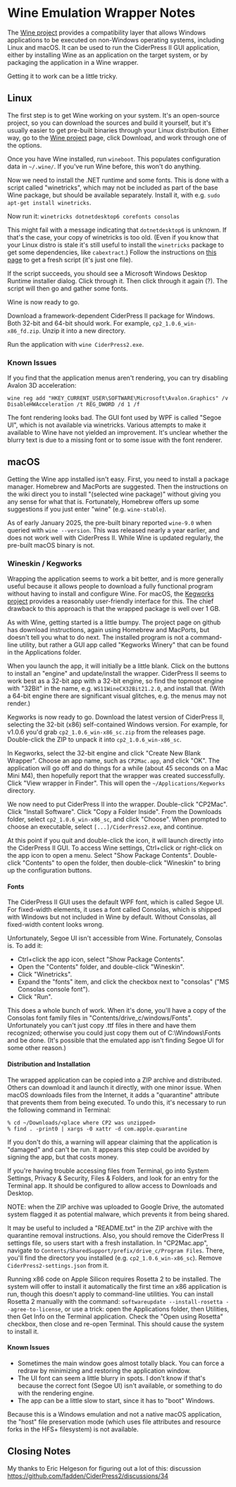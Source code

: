 # Wine Emulation Wrapper Notes #

The [Wine project](https://winehq.org/) provides a compatibility layer that
allows Windows applications to be executed on non-Windows operating systems,
including Linux and macOS.  It can be used to run the CiderPress II GUI
application, either by installing Wine as an application on the target
system, or by packaging the application in a Wine wrapper.

Getting it to work can be a little tricky.

## Linux ##

The first step is to get Wine working on your system.  It's an open-source
project, so you can download the sources and build it yourself, but it's
usually easier to get pre-built binaries through your Linux distribution.
Either way, go to the [Wine project](https://winehq.org/) page, click
Download, and work through one of the options.

Once you have Wine installed, run `wineboot`.  This populates configuration
data in `~/.wine/`.  If you've run Wine before, this won't do anything.

Now we need to install the .NET runtime and some fonts.  This is done with
a script called "winetricks", which may not be included as part of the base
Wine package, but should be available separately.  Install it, with e.g.
`sudo apt-get install winetricks`.

Now run it: `winetricks dotnetdesktop6 corefonts consolas`

This might fail with a message indicating that `dotnetdesktop6` is unknown.
If that's the case, your copy of winetricks is too old.  (Even if you know
that your Linux distro is stale it's still useful to install the `winetricks`
package to get some dependencies, like `cabextract`.)  Follow the instructions
on [this page](https://gitlab.winehq.org/wine/wine/-/wikis/Winetricks) to get
a fresh script (it's just one file).

If the script succeeds, you should see a Microsoft Windows Desktop Runtime
installer dialog.  Click through it.  Then click through it again (?).  The
script will then go and gather some fonts.

Wine is now ready to go.

Download a framework-dependent CiderPress II package for Windows.  Both 32-bit
and 64-bit should work.  For example, `cp2_1.0.6_win-x86_fd.zip`.  Unzip it
into a new directory.

Run the application with `wine CiderPress2.exe`.

### Known Issues ###

If you find that the application menus aren't rendering, you can try disabling
Avalon 3D acceleration:

`wine reg add "HKEY_CURRENT_USER\SOFTWARE\Microsoft\Avalon.Graphics" /v DisableHWAcceleration /t REG_DWORD /d 1 /f`

The font rendering looks bad.  The GUI font used by WPF is called "Segoe UI",
which is not available via winetricks.  Various attempts to make it available
to Wine have not yielded an improvement.  It's unclear whether the blurry text
is due to a missing font or to some issue with the font renderer.


## macOS ##

Getting the Wine app installed isn't easy.  First, you need to install a
package manager.  Homebrew and MacPorts are suggested.  Then the instructions
on the wiki direct you to install "(selected wine package)" without giving
you any sense for what that is.  Fortunately, Homebrew offers up some
suggestions if you just enter "wine" (e.g. `wine-stable`).

As of early January 2025, the pre-built binary reported `wine-9.0` when
queried with `wine --version`.  This was released nearly a year earlier, and
does not work well with CiderPress II.  While Wine is updated regularly, the
pre-built macOS binary is not.

### Wineskin / Kegworks ###

Wrapping the application seems to work a bit better, and is more generally
useful because it allows people to download a fully functional program
without having to install and configure Wine.  For macOS, the
[Kegworks project](https://github.com/Kegworks-App/Kegworks) provides a
reasonably user-friendly interface for this.  The chief drawback to this
approach is that the wrapped package is well over 1 GB.

As with Wine, getting started is a little bumpy.  The project page on github
has download instructions, again using Homebrew and MacPorts, but doesn't
tell you what to do next.  The installed program is not a command-line
utility, but rather a GUI app called "Kegworks Winery" that can be found in
the Applications folder.

When you launch the app, it will initially be a little blank.  Click on the
buttons to install an "engine" and update/install the wrapper.  CiderPress II
seems to work best as a 32-bit app with a 32-bit engine, so find the topmost
engine with "32Bit" in the name, e.g. `WS11WineCX32Bit21.2.0`, and install
that.  (With a 64-bit engine there are significant visual glitches, e.g. the
menus may not render.)

Kegworks is now ready to go.  Download the latest version of CiderPress II,
selecting the 32-bit (x86) self-contained Windows version.  For example,
for v1.0.6 you'd grab `cp2_1.0.6_win-x86_sc.zip` from the releases page.
Double-click the ZIP to unpack it into `cp2_1.0.6_win-x86_sc`.

In Kegworks, select the 32-bit engine and click "Create New Blank Wrapper".
Choose an app name, such as `CP2Mac.app`, and click "OK".  The application
will go off and do things for a while (about 45 seconds on a Mac Mini M4),
then hopefully report that the wrapper was created successfully.  Click "View
wrapper in Finder".  This will open the `~/Applications/Kegworks` directory.

We now need to put CiderPress II into the wrapper.  Double-click "CP2Mac".
Click "Install Software".  Click "Copy a Folder Inside".  From the Downloads
folder, select `cp2_1.0.6_win-x86_sc`, and click "Choose".  When prompted
to choose an executable, select `[...]/CiderPress2.exe`, and continue.

At this point if you quit and double-click the icon, it will launch directly
into the CiderPress II GUI.  To access Wine settings, Ctrl+click or
right-click on the app icon to open a menu.  Select "Show Package Contents".
Double-click "Contents" to open the folder, then double-click "Wineskin"
to bring up the configuration buttons.

#### Fonts ####

The CiderPress II GUI uses the default WPF font, which is called Segoe UI.
For fixed-width elements, it uses a font called Consolas, which is shipped
with Windows but not included in Wine by default.  Without Consolas, all
fixed-width content looks wrong.

Unfortunately, Segoe UI isn't accessible from Wine.  Fortunately, Consolas is.
To add it:

 - Ctrl+click the app icon, select "Show Package Contents".
 - Open the "Contents" folder, and double-click "Wineskin".
 - Click "Winetricks".
 - Expand the "fonts" item, and click the checkbox next to "consolas"
   ("MS Consolas console font").
 - Click "Run".

This does a whole bunch of work.  When it's done, you'll have a copy of the
Consolas font family files in "Contents/drive_c/windows/Fonts".  Unfortunately
you can't just copy .ttf files in there and have them recognized; otherwise
you could just copy them out of C:\Windows\Fonts and be done.  (It's possible
that the emulated app isn't finding Segoe UI for some other reason.)

#### Distribution and Installation ####

The wrapped application can be copied into a ZIP archive and distributed.
Others can download it and launch it directly, with one minor issue.  When
macOS downloads files from the Internet, it adds a "quarantine" attribute
that prevents them from being executed.  To undo this, it's necessary to
run the following command in Terminal:

```
% cd ~/Downloads/<place where CP2 was unzipped>
% find . -print0 | xargs -0 xattr -d com.apple.quarantine
```

If you don't do this, a warning will appear claiming that the application is
"damaged" and can't be run.  It appears this step could be avoided by
signing the app, but that costs money.

If you're having trouble accessing files from Terminal, go into System
Settings, Privacy & Security, Files & Folders, and look for an entry for
the Terminal app.  It should be configured to allow access to Downloads
and Desktop.

NOTE: when the ZIP archive was uploaded to Google Drive, the automated
system flagged it as potential malware, which prevents it from being
shared.

It may be useful to included a "README.txt" in the ZIP archive with the
quarantine removal instructions.  Also, you should remove the CiderPress II
settings file, so users start with a fresh installation.  In "CP2Mac.app",
navigate to `Contents/SharedSupport/prefix/drive_c/Program Files`.  There,
you'll find the directory you installed (e.g. `cp2_1.0.6_win-x86_sc`).
Remove `CiderPress2-settings.json` from it.

Running x86 code on Apple Silicon requires Rosetta 2 to be installed.  The
system will offer to install it automatically the first time an x86 application
is run, though this doesn't apply to command-line utilities.  You can install
Rosetta 2 manually with the command:
`softwareupdate --install-rosetta --agree-to-license`,
or use a trick: open the Applications folder, then Utilities, then Get Info
on the Terminal application.  Check the "Open using Rosetta" checkbox, then
close and re-open Terminal.  This should cause the system to install it.

#### Known Issues ####

 - Sometimes the main window goes almost totally black.  You can force a
   redraw by minimizing and restoring the application window.
 - The UI font can seem a little blurry in spots.  I don't know if that's
   because the correct font (Segoe UI) isn't available, or something to do
   with the rendering engine.
 - The app can be a little slow to start, since it has to "boot" Windows.

Because this is a Windows emulation and not a native macOS application, the
"host" file preservation mode (which uses file attributes and resource forks
in the HFS+ filesystem) is not available.

## Closing Notes ##

My thanks to Eric Helgeson for figuring out a lot of this:
discussion https://github.com/fadden/CiderPress2/discussions/34
